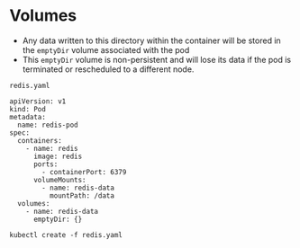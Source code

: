 # Volumes

* Any data written to this directory within the container will be stored in the `emptyDir` volume associated with the pod
* This `emptyDir` volume is non-persistent and will lose its data if the pod is terminated or rescheduled to a different node.

`redis.yaml`

```shell
apiVersion: v1
kind: Pod
metadata:
  name: redis-pod
spec:
  containers:
    - name: redis
      image: redis
      ports:
        - containerPort: 6379
      volumeMounts:
        - name: redis-data
          mountPath: /data
  volumes:
    - name: redis-data
      emptyDir: {}

```

```shell
kubectl create -f redis.yaml
```
